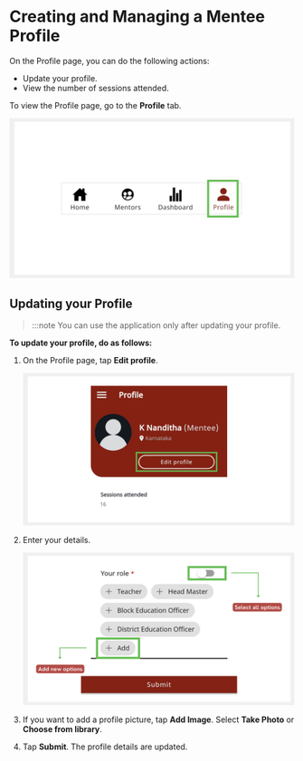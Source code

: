 # Creating and Managing a Mentee Profile

On the Profile page, you can do the following actions:

* Update your profile.
* View the number of sessions attended.

To view the Profile page, go to the **Profile** tab.

![](media/profile-icon.png)

## Updating your Profile

> :::note 
> You can use the application only after updating your profile. 

**To update your profile, do as follows:**

1. On the Profile page, tap **Edit profile**.

    ![](media/editmenteeprofile.png)

2. Enter your details.
    
    ![](media/creatingprofile.png)
    
3. If you want to add a profile picture, tap **Add Image**. Select **Take Photo** or **Choose from library**.

4. Tap **Submit**. The profile details are updated.